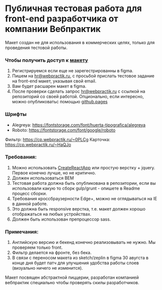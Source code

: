 # Публичная тестовая работа для front-end разработчика от компании Вебпрактик
Макет создан не для использования в коммерческих целях, только для проведения тестовой работы.

### Чтобы получить доступ к [макету](https://www.figma.com/file/vk7y1aNzIBBeYe40qsSa85/%D0%A2%D0%B5%D1%81%D1%82%D0%BE%D0%B2%D0%BE%D0%B5-%D0%B7%D0%B0%D0%B4%D0%B0%D0%BD%D0%B8%D0%B5?node-id=0%3A1)
1. Регистрируемся если еще не зарегестрированны в figma.
2. Пишем на hr@webpractik.ru, с просьбой прислать тестовое задание на front-end макет, указывая свой email.
3. Вам будет расшарен макет в figma.
4. После проверки сделать запрос hr@webpractik.ru с ссылкой на репозиторий со своей работой. Опционально, если интересно, можно опубликоватьс  помощью [github.pages](https://pages.github.com/)

### Шрифты
- Alegreya: https://fontstorage.com/font/huerta-tipografica/alegreya
- Roboto: https://fontstorage.com/font/google/roboto

Фильтр: https://cp.webpractik.ru/~0PLCg
Карточка: https://cp.webpractik.ru/~HaQJo

### Требования:
1. Можно использовать [CreateReactApp](https://github.com/facebook/create-react-app) или простую верстку + jquery. Первое конечно лучше, но не критично.
2. Должен использоваться BEM
3. Тестовая работа должна быть опубликована в репозитории, если вы использовали какую то сборк gulp/grunt - опишете в Readme процесс сборки.
4. Требования кроссбраузерности Edge+, можно не оглядываться на IE в данной работе.
5. Это должна быть responsive верстка, т.е. макет должен хорошо отображаться на любых устройствах.
6. Должен быть использован препроцессор sass.

### Примечания:
1. Английскую версию и бекенд конечно реализовывать не нужно. Мы проверяем только front.
2. Фильтр делается на фронте, без бека.
3. В связи с переносом макета из sketch/zeplin в figma 30 авугста в конце дня будет патч для улучшения удобства работы слоев (визуально ничего не изменится).

Макет посвящен абстрактной пиццерии, разработан компанией вебпрактик специально чтобы проверять скилы разработчиков.

